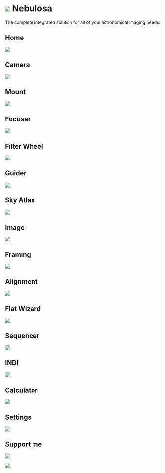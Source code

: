 # ![](src/assets/icons/nebulosa.png) Nebulosa

The complete integrated solution for all of your astronomical imaging needs.

## Home

![](home.png)

## Camera

![](camera.png)

## Mount

![](mount.png)

## Focuser

![](focuser.png)

## Filter Wheel

![](filter-wheel.png)

## Guider

![](guider.png)

## Sky Atlas

![](sky-atlas.png)

## Image

![](image.png)

## Framing

![](framing.png)

## Alignment

![](alignment.png)

## Flat Wizard

![](flat-wizard.png)

## Sequencer

![](sequencer.png)

## INDI

![](indi.png)

## Calculator

![](calculator.png)

## Settings

![](settings.png)

## Support me

[![](src/assets/images/donate-with-paypal-blue.svg)](https://www.paypal.com/donate/?hosted_button_id=U8TGGJTKSZUCA)

[![](https://cdn.buymeacoffee.com/buttons/v2/default-yellow.png)](https://www.buymeacoffee.com/tiagohm)
